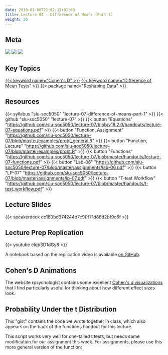 ```yaml
---
date: 2016-03-08T21:07:13+01:00
title: Lecture 07 - Difference of Means (Part 1)
weight: 26
---
```


## Meta
![](https://img.shields.io/badge/semester-fall%202018-orange.svg) ![](https://img.shields.io/badge/release-lecture-orange.svg) [![](https://img.shields.io/badge/last%20update-2018--10--12-brightgreen.svg)](https://github.com/slu-soc5050/lecture-06/blob/master/NEWS_SITE.md)

## Key Topics
[{{< keyword name="Cohen's D" >}}](/topic-index/#a-d)
[{{< keyword name="Difference of Mean Tests" >}}](/topic-index/#a-d)
[{{< package name="Reshaping Data" >}}](/topic-index/#q-t)

## Resources

{{< syllabus "slu-soc5050" "lecture-07-difference-of-means-part-1" >}}
{{< github "slu-soc5050" "lecture-07" >}}
{{< button "Equations" "https://github.com/slu-soc5050/lecture-07/blob/v18.2.0/handouts/lecture-07-equations.pdf" >}}
{{< button "Function, Assignment" "https://github.com/slu-soc5050/lecture-07/blob/master/examples/probt_general.R" >}}
{{< button "Function, Lecture" "https://github.com/slu-soc5050/lecture-07/blob/master/examples/probt.R" >}}
{{< button "Functions" "https://github.com/slu-soc5050/lecture-07/blob/master/handouts/lecture-07-functions.pdf" >}}
{{< button "Lab-06" "https://github.com/slu-soc5050/lecture-07/blob/master/assignments/lab-06.pdf" >}}
{{< button "LP-07" "https://github.com/slu-soc5050/lecture-07/blob/master/assignments/lp-07.pdf" >}}
{{< button "T-test Workflow" "https://github.com/slu-soc5050/lecture-07/blob/master/handouts/t-test_workflow.pdf" >}}

## Lecture Slides
<p> </p>
{{< speakerdeck cc160bd374244d7c90f71d86d2bf9c6f >}}

## Lecture Prep Replication
<p> </p>
{{< youtube elqbSD1dGy8 >}}

A notebook based on the replication video is available [on GitHub](https://github.com/slu-soc5050/lecture-07/tree/master/assignments/lp-07-replication/docs).

## Cohen's D Animations
The website rpsychologist contains some excellent [Cohen's *d* visualizations](http://rpsychologist.com/d3/cohend/) that I find particularly useful for thinking about how different effect sizes look.

## Probability Under the t Distribution
This "gist" contains the code we wrote together in class, which also appears on the back of the functions handout for this lecture.

<p> </p>
<script data-gist-id="ed226f96a70382ca96ab319dae2d7c2c"></script>

This script works very well for one-tailed t tests, but needs some modification for our assignment this week. For assignments, please use this more general version of the function:

<p> </p>
<script data-gist-id="31832be0d94cd8f4b72e04b3bc37f76c"></script>
